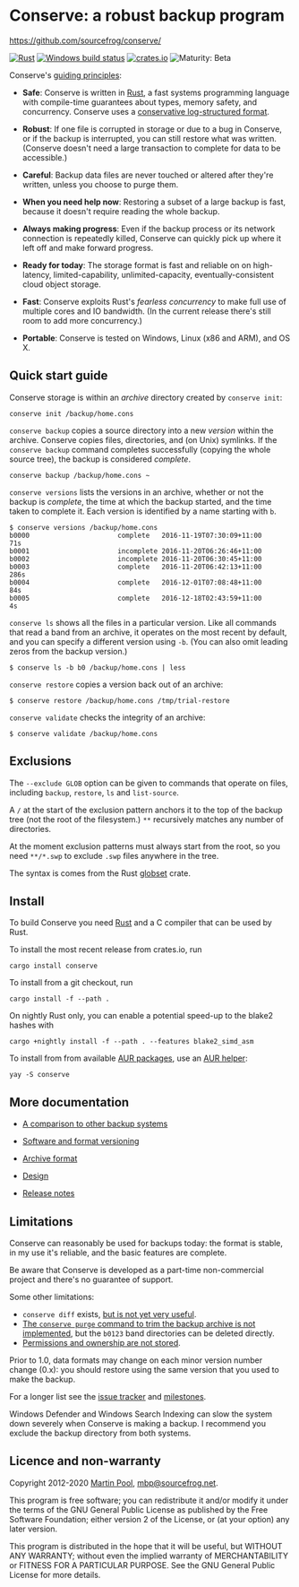 # Conserve: a robust backup program

<https://github.com/sourcefrog/conserve/>

[![Rust](https://github.com/sourcefrog/conserve/workflows/Rust/badge.svg?branch=master)](https://github.com/sourcefrog/conserve/actions?query=workflow%3ARust)
[![Windows build status](https://ci.appveyor.com/api/projects/status/uw61cgrek8ykfi7g?svg=true)](https://ci.appveyor.com/project/sourcefrog/conserve)
[![crates.io](https://img.shields.io/crates/v/conserve.svg)](https://crates.io/crates/conserve)
![Maturity: Beta](https://img.shields.io/badge/maturity-beta-yellow.svg)

<!-- [![Join the chat at https://gitter.im/sourcefrog/conserve](https://badges.gitter.im/Join%20Chat.svg)](https://gitter.im/sourcefrog/conserve?utm_source=badge&utm_medium=badge&utm_campaign=pr-badge&utm_content=badge) -->

Conserve's [guiding principles](doc/manifesto.md):

- **Safe**: Conserve is written in [Rust][rust], a fast systems programming
  language with compile-time guarantees about types, memory safety, and
  concurrency. Conserve uses a
  [conservative log-structured format](doc/format.md).

- **Robust**: If one file is corrupted in storage or due to a bug in Conserve,
  or if the backup is interrupted, you can still restore what was written.
  (Conserve doesn't need a large transaction to complete for data to be
  accessible.)

- **Careful**: Backup data files are never touched or altered after they're
  written, unless you choose to purge them.

- **When you need help now**: Restoring a subset of a large backup is fast,
  because it doesn't require reading the whole backup.

- **Always making progress**: Even if the backup process or its network
  connection is repeatedly killed, Conserve can quickly pick up where it left
  off and make forward progress.

- **Ready for today**: The storage format is fast and reliable on on
  high-latency, limited-capability, unlimited-capacity, eventually-consistent
  cloud object storage.

- **Fast**: Conserve exploits Rust's _fearless concurrency_ to make full use of
  multiple cores and IO bandwidth. (In the current release there's still room to
  add more concurrency.)

- **Portable**: Conserve is tested on Windows, Linux (x86 and ARM), and OS X.

## Quick start guide

Conserve storage is within an _archive_ directory created by `conserve init`:

    conserve init /backup/home.cons

`conserve backup` copies a source directory into a new _version_ within the
archive. Conserve copies files, directories, and (on Unix) symlinks. If the
`conserve backup` command completes successfully (copying the whole source
tree), the backup is considered _complete_.

    conserve backup /backup/home.cons ~

`conserve versions` lists the versions in an archive, whether or not the backup
is _complete_, the time at which the backup started, and the time taken to
complete it. Each version is identified by a name starting with `b`.

    $ conserve versions /backup/home.cons
    b0000                      complete   2016-11-19T07:30:09+11:00     71s
    b0001                      incomplete 2016-11-20T06:26:46+11:00
    b0002                      incomplete 2016-11-20T06:30:45+11:00
    b0003                      complete   2016-11-20T06:42:13+11:00    286s
    b0004                      complete   2016-12-01T07:08:48+11:00     84s
    b0005                      complete   2016-12-18T02:43:59+11:00      4s

`conserve ls` shows all the files in a particular version. Like all commands
that read a band from an archive, it operates on the most recent by default, and
you can specify a different version using `-b`. (You can also omit leading zeros
from the backup version.)

    $ conserve ls -b b0 /backup/home.cons | less

`conserve restore` copies a version back out of an archive:

    $ conserve restore /backup/home.cons /tmp/trial-restore

`conserve validate` checks the integrity of an archive:

    $ conserve validate /backup/home.cons

## Exclusions

The `--exclude GLOB` option can be given to commands that operate on files,
including `backup`, `restore`, `ls` and `list-source`.

A `/` at the start of the exclusion pattern anchors it to the top of the backup
tree (not the root of the filesystem.) `**` recursively matches any number of
directories.

At the moment exclusion patterns must always start from the root, so you need
`**/*.swp` to exclude `.swp` files anywhere in the tree.

The syntax is comes from the Rust
[globset](https://docs.rs/globset/0.2.1/globset/#syntax) crate.

## Install

To build Conserve you need [Rust][rust] and a C compiler that can be used by
Rust.

To install the most recent release from crates.io, run

    cargo install conserve

To install from a git checkout, run

    cargo install -f --path .

[rust]: https://rustup.rs/
[sourcefrog]: http://sourcefrog.net/

On nightly Rust only, you can enable a potential speed-up to the blake2 hashes
with

    cargo +nightly install -f --path . --features blake2_simd_asm

To install from from available [AUR packages](https://aur.archlinux.org/packages/?O=0&SeB=nd&K=Robust+portable+backup+tool+written&outdated=&SB=n&SO=a&PP=50&do_Search=Go), use an [AUR helper](https://wiki.archlinux.org/index.php/AUR_helpers):

    yay -S conserve

## More documentation

- [A comparison to other backup systems][comparison]

[comparison]: https://github.com/sourcefrog/conserve/wiki/Compared-to-others

- [Software and format versioning](doc/versioning.md)

- [Archive format](doc/format.md)

- [Design](doc/design.md)

- [Release notes](NEWS.md)

## Limitations

Conserve can reasonably be used for backups today: the format is stable, in my
use it's reliable, and the basic features are complete.

Be aware that Conserve is developed as a part-time non-commercial project and
there's no guarantee of support.

Some other limitations:

- `conserve diff` exists, [but is not yet very useful][21].
- [The `conserve purge` command to trim the backup archive is not
  implemented][43], but the `b0123` band directories can be deleted directly.
- [Permissions and ownership are not stored](https://github.com/sourcefrog/conserve/issues/46).

Prior to 1.0, data formats may change on each minor version number change (0.x):
you should restore using the same version that you used to make the backup.

[5]: https://github.com/sourcefrog/conserve/issues/5
[8]: https://github.com/sourcefrog/conserve/issues/8
[21]: https://github.com/sourcefrog/conserve/issues/21
[32]: https://github.com/sourcefrog/conserve/issues/32
[41]: https://github.com/sourcefrog/conserve/issues/41
[42]: https://github.com/sourcefrog/conserve/issues/42
[43]: https://github.com/sourcefrog/conserve/issues/43

For a longer list see the [issue tracker][issues] and [milestones][milestones].

[issues]: https://github.com/sourcefrog/conserve/issues
[milestones]: https://github.com/sourcefrog/conserve/milestones

Windows Defender and Windows Search Indexing can slow the system down severely
when Conserve is making a backup. I recommend you exclude the backup directory
from both systems.

## Licence and non-warranty

Copyright 2012-2020 [Martin Pool][sourcefrog], mbp@sourcefrog.net.

This program is free software; you can redistribute it and/or modify it under
the terms of the GNU General Public License as published by the Free Software
Foundation; either version 2 of the License, or (at your option) any later
version.

This program is distributed in the hope that it will be useful, but WITHOUT ANY
WARRANTY; without even the implied warranty of MERCHANTABILITY or FITNESS FOR A
PARTICULAR PURPOSE. See the GNU General Public License for more details.

